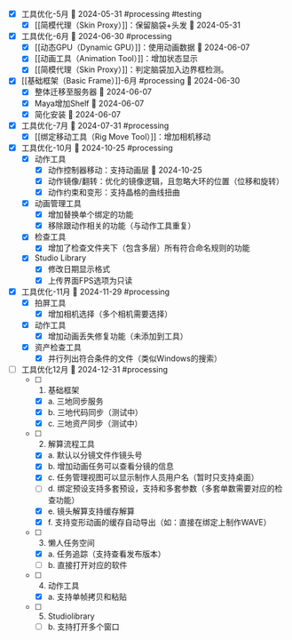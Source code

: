 - [x] 工具优化-5月 📅 2024-05-31 #processing #testing
	- [x] [[简模代理（Skin Proxy）]]：保留脑袋+头发 📅 2024-05-31

- [x] 工具优化-6月 📅 2024-06-30 #processing 
	- [x] [[动态GPU（Dynamic GPU）]]：使用动画数据 📅 2024-06-07
	- [x] [[动画工具（Animation Tool）]]：增加状态显示
	- [x] [[简模代理（Skin Proxy）]]：判定脑袋加入边界框检测。

- [x] [[基础框架（Basic Frame）]]-6月 #processing 📅 2024-06-30
	- [x] 整体迁移至服务器 📅 2024-06-07
	- [x] Maya增加Shelf 📅 2024-06-07
	- [x] 简化安装 📅 2024-06-07

- [x] 工具优化-7月 📅 2024-07-31 #processing
	- [x] [[绑定移动工具（Rig Move Tool）]]：增加相机移动

- [x] 工具优化-10月  📅 2024-10-25 #processing
	- [x] 动作工具
		- [x] 动作控制器移动：支持动画层 📅 2024-10-25
		- [x] 动作镜像/翻转：优化的镜像逻辑，且忽略大环的位置（位移和旋转）
		- [x] 动作约束和变形：支持晶格的曲线扭曲
	- [x] 动画管理工具
		- [x] 增加替换单个绑定的功能
		- [x] 移除跟动作相关的功能（与动作工具重复）
	- [x] 检查工具
		- [x] 增加了检查文件夹下（包含多层）所有符合命名规则的功能
	- [x] Studio Library
		- [x] 修改日期显示格式
		- [x] 上传界面FPS选项为只读

- [x] 工具优化-11月 📅 2024-11-29 #processing
	- [x] 拍屏工具
		- [x] 增加相机选择（多个相机需要选择）
	- [x] 动作工具
		- [x] 增加动画丢失修复功能（未添加到工具）
	- [x] 资产检查工具
		- [x] 并行列出符合条件的文件（类似Windows的搜索）

- [ ] 工具优化12月 📅  2024-12-31 #processing 
	- [ ] 1. 基础框架
		- [x] a. 三地同步服务
		- [x] b. 三地代码同步（测试中）
		- [x] c. 三地资产同步（测试中）
	- [ ] 2. 解算流程工具
		- [x] a. 默认以分镜文件作镜头号
		- [x] b. 增加动画任务可以查看分镜的信息
		- [x] c. 任务管理视图可以显示制作人员用户名（暂时只支持桌面）
		- [ ] d. 绑定预设支持多套预设，支持和多套参数（多套单数需要对应的检查功能）
		- [x] e. 镜头解算支持缓存解算
		- [x] f. 支持变形动画的缓存自动导出（如：直接在绑定上制作WAVE）
	- [ ] 3. 懒人任务空间
		- [x] a. 任务追踪（支持查看发布版本）
		- [ ] b. 直接打开对应的软件
	- [ ] 4. 动作工具
		- [x] a. 支持单帧拷贝和粘贴
	- [ ] 5. Studiolibrary
		- [ ] b. 支持打开多个窗口